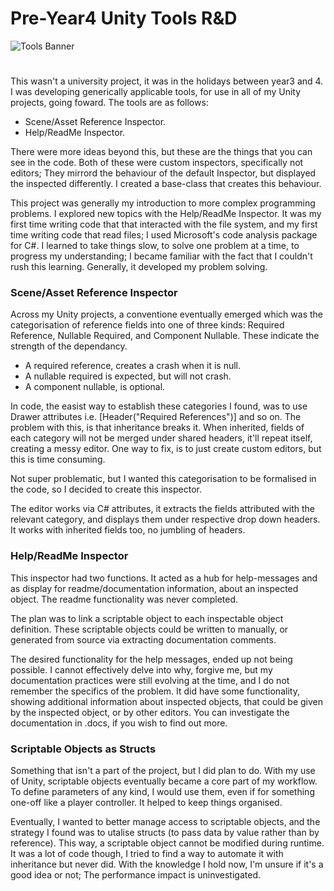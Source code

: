 # Pre-Year4 Unity Tools R&D
![Tools Banner](https://github.com/orangutanrider/GDPAbertayUndergrad-UnityToolsResearch/assets/99553929/30068ea5-c42c-4a4c-86dc-5b683d7981c4)
#
This wasn't a university project, it was in the holidays between year3 and 4.
I was developing generically applicable tools, for use in all of my Unity projects, going foward. The tools are as follows:
- Scene/Asset Reference Inspector.
- Help/ReadMe Inspector.

There were more ideas beyond this, but these are the things that you can see in the code.
Both of these were custom inspectors, specifically not editors; They mirrord the behaviour of the default Inspector, but displayed the inspected differently. I created a base-class that creates this behaviour.

This project was generally my introduction to more complex programming problems. I explored new topics with the Help/ReadMe Inspector. It was my first time writing code that that interacted with the file system, and my first time writing code that read files; I used Microsoft's code analysis package for C#. I learned to take things slow, to solve one problem at a time, to progress my understanding; I became familiar with the fact that I couldn't rush this learning. Generally, it developed my problem solving.

### Scene/Asset Reference Inspector
Across my Unity projects, a conventione eventually emerged which was the categorisation of reference fields into one of three kinds: Required Reference, Nullable Required, and Component Nullable.
These indicate the strength of the dependancy. 
- A required reference, creates a crash when it is null.
- A nullable required is expected, but will not crash.
- A component nullable, is optional.

In code, the easist way to establish these categories I found, was to use Drawer attributes i.e. [Header("Required References")] and so on. The problem with this, is that inheritance breaks it.
When inherited, fields of each category will not be merged under shared headers, it'll repeat itself, creating a messy editor. One way to fix, is to just create custom editors, but this is time consuming.

Not super problematic, but I wanted this categorisation to be formalised in the code, so I decided to create this inspector. 

The editor works via C# attributes, it extracts the fields attributed with the relevant category, and displays them under respective drop down headers. It works with inherited fields too, no jumbling of headers.

### Help/ReadMe Inspector
This inspector had two functions. It acted as a hub for help-messages and as display for readme/documentation information, about an inspected object. The readme functionality was never completed.

The plan was to link a scriptable object to each inspectable object definition. These scriptable objects could be written to manually, or generated from source via extracting documentation comments.

The desired functionality for the help messages, ended up not being possible. I cannot effectively delve into why, forgive me, but my documentation practices were still evolving at the time, and I do not remember the specifics of the problem. It did have some functionality, showing additional information about inspected objects, that could be given by the inspected object, or by other editors. You can investigate the documentation in .docs, if you wish to find out more.

### Scriptable Objects as Structs
Something that isn't a part of the project, but I did plan to do. With my use of Unity, scriptable objects eventually became a core part of my workflow. To define parameters of any kind, I would use them, even if for something one-off like a player controller. It helped to keep things organised.

Eventually, I wanted to better manage access to scriptable objects, and the strategy I found was to utalise structs (to pass data by value rather than by reference). This way, a scriptable object cannot be modified during runtime. It was a lot of code though, I tried to find a way to automate it with inheritance but never did. With the knowledge I hold now, I'm unsure if it's a good idea or not; The performance impact is uninvestigated.
